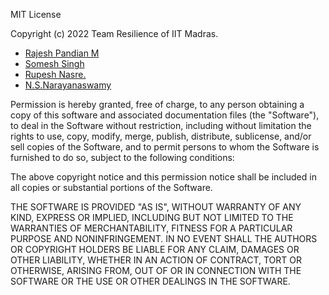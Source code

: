 MIT License

Copyright (c) 2022 Team Resilience of IIT Madras.

- [Rajesh Pandian M](http://www.cse.iitm.ac.in/~mrprajesh/)
- [Somesh Singh](https://ssomesh.github.io/)
- [Rupesh Nasre.](http://www.cse.iitm.ac.in/~rupesh/)
- [N.S.Narayanaswamy](http://www.cse.iitm.ac.in/~swamy/)

Permission is hereby granted, free of charge, to any person obtaining a copy
of this software and associated documentation files (the "Software"), to deal
in the Software without restriction, including without limitation the rights
to use, copy, modify, merge, publish, distribute, sublicense, and/or sell
copies of the Software, and to permit persons to whom the Software is
furnished to do so, subject to the following conditions:

The above copyright notice and this permission notice shall be included in all
copies or substantial portions of the Software.

THE SOFTWARE IS PROVIDED "AS IS", WITHOUT WARRANTY OF ANY KIND, EXPRESS OR
IMPLIED, INCLUDING BUT NOT LIMITED TO THE WARRANTIES OF MERCHANTABILITY,
FITNESS FOR A PARTICULAR PURPOSE AND NONINFRINGEMENT. IN NO EVENT SHALL THE
AUTHORS OR COPYRIGHT HOLDERS BE LIABLE FOR ANY CLAIM, DAMAGES OR OTHER
LIABILITY, WHETHER IN AN ACTION OF CONTRACT, TORT OR OTHERWISE, ARISING FROM,
OUT OF OR IN CONNECTION WITH THE SOFTWARE OR THE USE OR OTHER DEALINGS IN THE
SOFTWARE.
